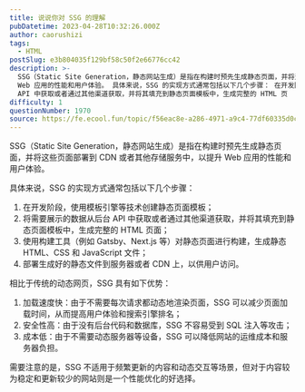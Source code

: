 ```yaml
---
title: 说说你对 SSG 的理解
pubDatetime: 2023-04-28T10:32:26.000Z
author: caorushizi
tags:
  - HTML
postSlug: e3b804035f129bf58c50f2e66776cc42
description: >-
  SSG（Static Site Generation，静态网站生成）是指在构建时预先生成静态页面，并将这些页面部署到 CDN 或者其他存储服务中，以提升
  Web 应用的性能和用户体验。 具体来说，SSG 的实现方式通常包括以下几个步骤： 在开发阶段，使用模板引擎等技术创建静态页面模板； 将需要展示的数据从后台
  API 中获取或者通过其他渠道获取，并将其填充到静态页面模板中，生成完整的 HTML 页
difficulty: 1
questionNumber: 1970
source: https://fe.ecool.fun/topic/f56eac8e-a286-4971-a9c4-77df60335d0c
---
```


SSG（Static Site Generation，静态网站生成）是指在构建时预先生成静态页面，并将这些页面部署到 CDN 或者其他存储服务中，以提升 Web 应用的性能和用户体验。

具体来说，SSG 的实现方式通常包括以下几个步骤：

1. 在开发阶段，使用模板引擎等技术创建静态页面模板；
2. 将需要展示的数据从后台 API 中获取或者通过其他渠道获取，并将其填充到静态页面模板中，生成完整的 HTML 页面；
3. 使用构建工具（例如 Gatsby、Next.js 等）对静态页面进行构建，生成静态 HTML、CSS 和 JavaScript 文件；
4. 部署生成好的静态文件到服务器或者 CDN 上，以供用户访问。

相比于传统的动态网页，SSG 具有如下优势：

1. 加载速度快：由于不需要每次请求都动态地渲染页面，SSG 可以减少页面加载时间，从而提高用户体验和搜索引擎排名；
2. 安全性高：由于没有后台代码和数据库，SSG 不容易受到 SQL 注入等攻击；
3. 成本低：由于不需要动态服务器等设备，SSG 可以降低网站的运维成本和服务器负担。

需要注意的是，SSG 不适用于频繁更新的内容和动态交互等场景，但对于内容较为稳定和更新较少的网站则是一个性能优化的好选择。
